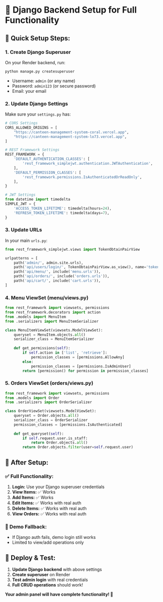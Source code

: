 # 🔧 Django Backend Setup for Full Functionality

## 🚀 **Quick Setup Steps:**

### **1. Create Django Superuser**
On your Render backend, run:
```bash
python manage.py createsuperuser
```
- Username: `admin` (or any name)
- Password: `admin123` (or secure password)
- Email: your email

### **2. Update Django Settings**
Make sure your `settings.py` has:

```python
# CORS Settings
CORS_ALLOWED_ORIGINS = [
    "https://canteen-management-system-coral.vercel.app",
    "https://canteen-management-system-lo73.vercel.app",
]

# REST Framework Settings
REST_FRAMEWORK = {
    'DEFAULT_AUTHENTICATION_CLASSES': [
        'rest_framework_simplejwt.authentication.JWTAuthentication',
    ],
    'DEFAULT_PERMISSION_CLASSES': [
        'rest_framework.permissions.IsAuthenticatedOrReadOnly',
    ],
}

# JWT Settings
from datetime import timedelta
SIMPLE_JWT = {
    'ACCESS_TOKEN_LIFETIME': timedelta(hours=24),
    'REFRESH_TOKEN_LIFETIME': timedelta(days=7),
}
```

### **3. Update URLs**
In your main `urls.py`:
```python
from rest_framework_simplejwt.views import TokenObtainPairView

urlpatterns = [
    path('admin/', admin.site.urls),
    path('api/users/login/', TokenObtainPairView.as_view(), name='token_obtain_pair'),
    path('api/menu/', include('menu.urls')),
    path('api/orders/', include('orders.urls')),
    path('api/cart/', include('cart.urls')),
]
```

### **4. Menu ViewSet (menu/views.py)**
```python
from rest_framework import viewsets, permissions
from rest_framework.decorators import action
from .models import MenuItem
from .serializers import MenuItemSerializer

class MenuItemViewSet(viewsets.ModelViewSet):
    queryset = MenuItem.objects.all()
    serializer_class = MenuItemSerializer
    
    def get_permissions(self):
        if self.action in ['list', 'retrieve']:
            permission_classes = [permissions.AllowAny]
        else:
            permission_classes = [permissions.IsAdminUser]
        return [permission() for permission in permission_classes]
```

### **5. Orders ViewSet (orders/views.py)**
```python
from rest_framework import viewsets, permissions
from .models import Order
from .serializers import OrderSerializer

class OrderViewSet(viewsets.ModelViewSet):
    queryset = Order.objects.all()
    serializer_class = OrderSerializer
    permission_classes = [permissions.IsAuthenticated]
    
    def get_queryset(self):
        if self.request.user.is_staff:
            return Order.objects.all()
        return Order.objects.filter(user=self.request.user)
```

## 🎯 **After Setup:**

### **✅ Full Functionality:**
1. **Login:** Use your Django superuser credentials
2. **View Items:** ✅ Works
3. **Add Items:** ✅ Works  
4. **Edit Items:** ✅ Works with real auth
5. **Delete Items:** ✅ Works with real auth
6. **View Orders:** ✅ Works with real auth

### **🔄 Demo Fallback:**
- If Django auth fails, demo login still works
- Limited to view/add operations only

## 🚀 **Deploy & Test:**

1. **Update Django backend** with above settings
2. **Create superuser** on Render
3. **Test admin login** with real credentials
4. **Full CRUD operations** should work!

**Your admin panel will have complete functionality! 🎉**